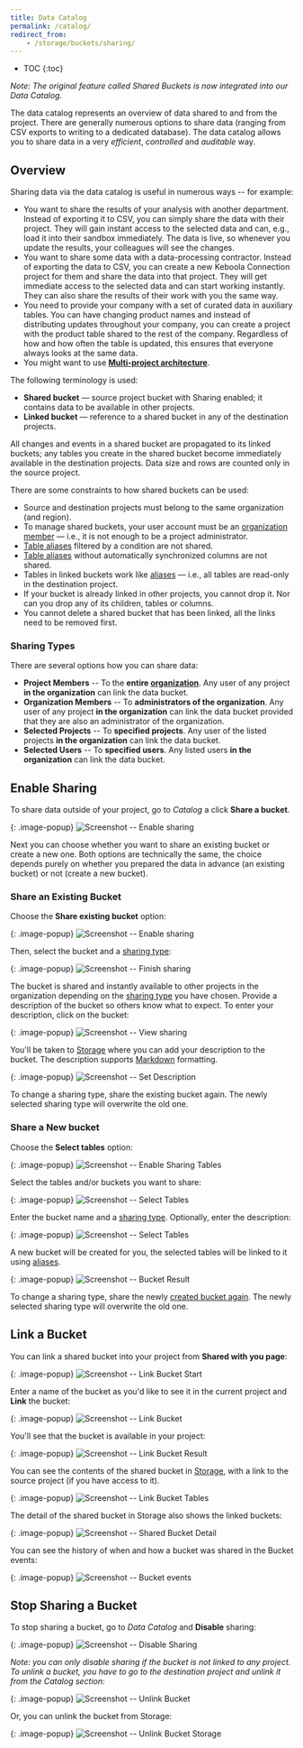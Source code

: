 ```yaml
---
title: Data Catalog
permalink: /catalog/
redirect_from:
    - /storage/buckets/sharing/
---
```


* TOC
{:toc}

*Note: The original feature called Shared Buckets is now integrated into our Data Catalog.*

The data catalog represents an overview of data shared to and from the project. There are generally numerous options
to share data (ranging from CSV exports to writing to a dedicated database). The data catalog 
allows you to share data in a very *efficient*, *controlled* and *auditable* way. 

## Overview
Sharing data via the data catalog is useful in numerous ways -- for example: 

- You want to share the results of your analysis with another department. Instead of exporting it to CSV, you can simply share the 
data with their project. They will gain instant access to the selected data and can, e.g., load it into their sandbox 
immediately. The data is live, so whenever you update the results, your colleagues will see the changes.
- You want to share some data with a data-processing contractor. Instead of exporting the data to CSV, you can create a new Keboola 
Connection project for them and share the data into that project. They will get immediate access to the selected data and can 
start working instantly. They can also share the results of their work with you the same way. 
- You need to provide your company with a set of curated data in auxiliary tables. You can have changing product names and
instead of distributing updates throughout your company, you can create a project with the product table shared to
the rest of the company. Regardless of how and how often the table is updated, this ensures that everyone always looks at the 
same data.
- You might want to use [**Multi-project architecture**](#multi-project-architecture).

The following terminology is used:
- **Shared bucket** — source project bucket with Sharing enabled; it contains data to be available in other projects.
- **Linked bucket** — reference to a shared bucket in any of the destination projects.

All changes and events in a shared bucket are propagated to its linked buckets; any tables you create in the shared bucket become immediately available in the destination projects. Data size and rows are counted only in the source project.

There are some constraints to how shared buckets can be used:

- Source and destination projects must belong to the same organization (and region).
- To manage shared buckets, your user account must be an [organization member](/management/organization/) — i.e., it is not enough to be a project administrator.
- [Table aliases](/storage/tables/#aliases) filtered by a condition are not shared.
- [Table aliases](/storage/tables/#aliases) without automatically synchronized columns are not shared.
- Tables in linked buckets work like [aliases](/storage/tables/#aliases) — i.e., all tables are read-only in the destination project.
- If your bucket is already linked in other projects, you cannot drop it. Nor can you drop any of its children, tables or columns.
- You cannot delete a shared bucket that has been linked, all the links need to be removed first.

### Sharing Types
There are several options how you can share data:
- **Project Members** -- To the **entire [organization](/management/organization/)**. Any user of any project **in the organization** can link the data bucket.
- **Organization Members** -- To **administrators of the organization**. Any user of any project **in the organization** can link the data bucket provided that they are also an administrator of the organization.
- **Selected Projects** -- To **specified projects**. Any user of the listed projects **in the organization** can link the data bucket.
- **Selected Users** -- To **specified users**. Any listed users **in the organization** can link the data bucket.

## Enable Sharing
To share data outside of your project, go to *Catalog* a click **Share a bucket**.

{: .image-popup}
![Screenshot -- Enable sharing](/catalog/catalog-1.png)

Next you can choose whether you want to share an existing bucket or create a new one. Both options are technically the same, the choice 
depends purely on whether you prepared the data in advance (an existing bucket) or not (create a new bucket).

### Share an Existing Bucket
Choose the **Share existing bucket** option:

{: .image-popup}
![Screenshot -- Enable sharing](/catalog/catalog-2.png)

Then, select the bucket and a [sharing type](#sharing-types):

{: .image-popup}
![Screenshot -- Finish sharing](/catalog/catalog-3.png)

The bucket is shared and instantly available to other projects in the organization depending on the [sharing type](#sharing-types) 
you have chosen. Provide a description of the bucket so others know what to expect. To enter your description, click on the bucket:

{: .image-popup}
![Screenshot -- View sharing](/catalog/catalog-4.png)

You'll be taken to [Storage](/storage/) where you can add your description to the bucket. The description supports [Markdown](https://www.markdownguide.org/cheat-sheet/) formatting.

{: .image-popup}
![Screenshot -- Set Description](/catalog/catalog-5.png)

To change a sharing type, share the existing bucket again. The newly selected sharing type will overwrite the old one.

### Share a New bucket
Choose the **Select tables** option:

{: .image-popup}
![Screenshot -- Enable Sharing Tables](/catalog/catalog-7.png)

Select the tables and/or buckets you want to share:

{: .image-popup}
![Screenshot -- Select Tables](/catalog/catalog-8.png)

Enter the bucket name and a [sharing type](#sharing-type). Optionally, enter the description:

{: .image-popup}
![Screenshot -- Select Tables](/catalog/catalog-8.png)

A new bucket will be created for you, the selected tables will be linked to it using [aliases](/storage/tables/#aliases).

{: .image-popup}
![Screenshot -- Bucket Result](/catalog/catalog-10.png)

To change a sharing type, share the newly [created bucket again](#share-an-existing-bucket). The newly selected sharing type will overwrite the old one.

## Link a Bucket
You can link a shared bucket into your project from **Shared with you page**:

{: .image-popup}
![Screenshot -- Link Bucket Start](/catalog/catalog-6.png)

Enter a name of the bucket as you'd like to see it in the current project and **Link** the bucket:

{: .image-popup}
![Screenshot -- Link Bucket](/catalog/catalog-11.png)

You'll see that the bucket is available in your project:

{: .image-popup}
![Screenshot -- Link Bucket Result](/catalog/catalog-12.png)

You can see the contents of the shared bucket in [Storage](/storage/), with a link to the source project (if you have access to it). 

{: .image-popup}
![Screenshot -- Link Bucket Tables](/catalog/catalog-13.png)

The detail of the shared bucket in Storage also shows the linked buckets:

{: .image-popup}
![Screenshot -- Shared Bucket Detail](/catalog/catalog-14.png)

You can see the history of when and how a bucket was shared in the Bucket events:

{: .image-popup}
![Screenshot -- Bucket events](/catalog/catalog-15.png)

## Stop Sharing a Bucket
To stop sharing a bucket, go to *Data Catalog* and **Disable** sharing:

{: .image-popup}
![Screenshot -- Disable Sharing](/catalog/catalog-16.png)

*Note: you can only disable sharing if the bucket is not linked to any project. To unlink a bucket, you have to go
to the destination project and unlink it from the Catalog section:*

{: .image-popup}
![Screenshot -- Unlink Bucket](/catalog/catalog-17.png)

Or, you can unlink the bucket from Storage:

{: .image-popup}
![Screenshot -- Unlink Bucket Storage](/catalog/catalog-18.png)
